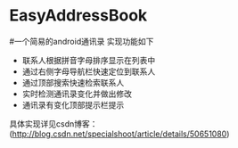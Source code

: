 # EasyAddressBook
#一个简易的android通讯录
  实现功能如下
  * 联系人根据拼音字母排序显示在列表中
  * 通过右侧字母导航栏快速定位到联系人
  * 通过顶部搜索快速检索联系人
  * 实时检测通讯录变化并做出修改
  * 通讯录有变化顶部提示栏提示
  
具体实现详见csdn博客：(http://blog.csdn.net/specialshoot/article/details/50651080)
